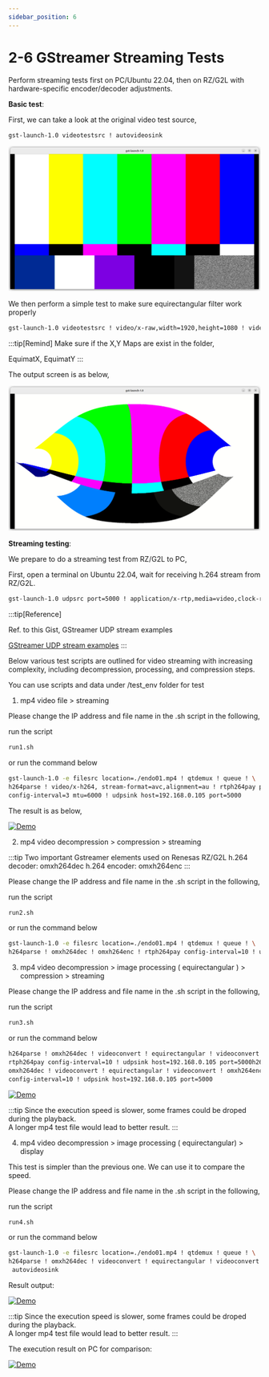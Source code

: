 ```yaml
---
sidebar_position: 6
---
```


# 2-6 GStreamer Streaming Tests

Perform streaming tests first on PC/Ubuntu 22.04, then on RZ/G2L with hardware-specific encoder/decoder adjustments.

**Basic test**:

First, we can take a look at the original video test source,

```bash
gst-launch-1.0 videotestsrc ! autovideosink
```

![Gst_test09](./image/Gst_test09.png)

We then perform a simple test to make sure equirectangular filter work properly

```bash
gst-launch-1.0 videotestsrc ! video/x-raw,width=1920,height=1080 ! videoconvert ! equirectangular ! videoconvert ! autovideosink
```

:::tip[Remind]
Make sure if the X,Y Maps are exist in the folder,

EquimatX, EquimatY
:::

The output screen is as below,

![Gst_test10](./image/Gst_test10.png)

**Streaming testing**:

We prepare to do a streaming test from RZ/G2L to PC,

First, open a terminal on Ubuntu 22.04, wait for
receiving h.264 stream from RZ/G2L.

```bash
gst-launch-1.0 udpsrc port=5000 ! application/x-rtp,media=video,clock-rate=90000,encoding-name=H264,payload=96 ! rtph264depay ! avdec_h264 ! autovideosink
```

:::tip[Reference]

Ref. to this Gist, GStreamer UDP stream examples

[GStreamer UDP stream examples](https://gist.github.com/yourskc/1a29c2de32e45764b8cf914fd7240b7c)
:::

Below various test scripts are outlined for video streaming with increasing complexity, including decompression, processing, and compression steps.

You can use scripts and data under /test_env folder for test

1. mp4 video file > streaming

Please change the IP address and file name in the .sh script in the following,

run the script

```bash
run1.sh
```

or run the command below

```bash
gst-launch-1.0 -e filesrc location=./endo01.mp4 ! qtdemux ! queue ! \
h264parse ! video/x-h264, stream-format=avc,alignment=au ! rtph264pay pt=96 name=pay0 \
config-interval=3 mtu=6000 ! udpsink host=192.168.0.105 port=5000
```

The result is as below,

[![Demo](https://img.youtube.com/vi/gU_vH49LFrU/0.jpg)](https://www.youtube.com/watch?v=gU_vH49LFrU)

2. mp4 video decompression > compression > streaming

:::tip
Two important Gstreamer elements used on Renesas RZ/G2L
h.264 decoder: omxh264dec
h.264 encoder: omxh264enc
:::

Please change the IP address and file name in the .sh script in the following,

run the script

```bash
run2.sh
```

or run the command below

```bash
gst-launch-1.0 -e filesrc location=./endo01.mp4 ! qtdemux ! queue ! \
h264parse ! omxh264dec ! omxh264enc ! rtph264pay config-interval=10 ! udpsink host=192.168.0.105 port=5000
```

3. mp4 video decompression > image processing ( equirectangular ) > compression > streaming

Please change the IP address and file name in the .sh script in the following,

run the script

```bash
run3.sh
```

or run the command below

```bash
h264parse ! omxh264dec ! videoconvert ! equirectangular ! videoconvert ! omxh264enc ! 
rtph264pay config-interval=10 ! udpsink host=192.168.0.105 port=5000h264parse ! 
omxh264dec ! videoconvert ! equirectangular ! videoconvert ! omxh264enc ! rtph264pay 
config-interval=10 ! udpsink host=192.168.0.105 port=5000
```

[![Demo](https://img.youtube.com/vi/p5NOGUasSQM/0.jpg)](https://www.youtube.com/watch?v=p5NOGUasSQM)

:::tip
Since the execution speed is slower, some frames
could be droped during the playback.  
A longer mp4 test file would lead to better
result.
:::

4. mp4 video decompression > image processing ( equirectangular) > display

This test is simpler than
the previous one. We can use it to compare the speed.

Please change the IP address and file name in the .sh script in the following,

run the script

```bash
run4.sh
```

or run the command below

```bash
gst-launch-1.0 -e filesrc location=./endo01.mp4 ! qtdemux ! queue ! \
h264parse ! omxh264dec ! videoconvert ! equirectangular ! videoconvert !
 autovideosink
```

Result output:

[![Demo](https://img.youtube.com/vi/66BR8egNx50/0.jpg)](https://www.youtube.com/watch?v=66BR8egNx50)

:::tip
Since the execution speed is slower, some frames
could be droped during the playback.  
A longer mp4 test file would lead to better
result.
:::

The execution result on PC for comparison:

[![Demo](https://img.youtube.com/vi/Y4KDGOf6I40/0.jpg)](https://www.youtube.com/watch?v=Y4KDGOf6I40)
